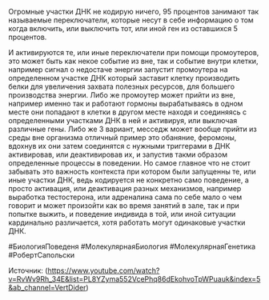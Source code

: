 
Огромные участки ДНК не кодирую ничего, 95 процентов занимают так называемые переключатели, которые несут в себе информацию о том когда включить, или выключить тот, или иной ген из оставшихся 5 процентов.

И активируются те, или иные переключатели при помощи промоутеров, это может быть как некое событие из вне, так и событие внутри клетки, например сигнал о недостаче энергии запустит промоутера на определенном участке ДНК который заставит клетку производить белки для увеличения захвата полезных ресурсов, для большего производства энергии. Либо же промоутер может прийти из вне, например именно так и работают гормоны вырабатываясь в одном месте они попадают в клетки в другом месте находя и соединяясь с определенными участками ДНК в ней и активируя, или выключая различные гены. Либо же 3 вариант, месседж может вообще прийти из среды вне организма отличный пример это обаняние, феромоны, вдохнув их они затем соединятся с нужными триггерами в ДНК активировав, или деактивировав их, и запустив такми образом определенные процессы в поведении. Но самое главное что не стоит забывать это важность контекста при котором были запущенны те, или иные участки ДНК, ведь кодируется не конкретно само поведение, а просто активация, или деактивация разных механизмов, например выработка тестостерона, или адреналина сама по себе мало о чем говорит и может произойти как во время занятий в зале, так и при попытке выжить, и поведение индивида в той, или иной ситуации кардинально различается, хотя работать могут одинаковые участки ДНК.

#БиологияПоведеня #МолекулярнаяБиология #МолекулярнаяГенетика #РобертСапольски 

Источник: (https://www.youtube.com/watch?v=RvWv9Rh_34E&list=PL8YZyma552VcePhq86dEkohvoTpWPuauk&index=5&ab_channel=VertDider)